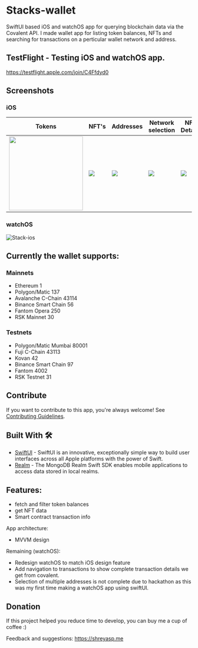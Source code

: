 # Stacks-wallet

SwiftUI based iOS and watchOS app for querying blockchain data via the Covalent API. I made wallet app for listing token balances, NFTs and searching for transactions on a perticular wallet network and address.

## TestFlight - Testing iOS and watchOS app.

https://testflight.apple.com/join/C4Ffdyd0

## Screenshots

### iOS

Tokens | NFT's | Addresses | Network selection | NFT Details 
--- | --- | --- |--- |--- 
<img src="./images/1.png" width="200"> | ![](https://github.com/shreyaspapi/Stacks-wallet-iOS/blob/main/images/2.png) | ![](https://github.com/shreyaspapi/Stacks-wallet-iOS/blob/main/images/3.png) | ![](https://github.com/shreyaspapi/Stacks-wallet-iOS/blob/main/images/4.png) | ![](https://github.com/shreyaspapi/Stacks-wallet-iOS/blob/main/images/5.png)

### watchOS
![Stack-ios](https://raw.githubusercontent.com/shreyaspapi/Stacks-wallet/main/images/watchos.png)

## Currently the wallet supports:

### Mainnets
- Ethereum	1
- Polygon/Matic	137
- Avalanche C-Chain	43114
- Binance Smart Chain 56
- Fantom Opera	250
- RSK Mainnet 30

### Testnets
- Polygon/Matic Mumbai	80001
- Fuji C-Chain	43113
- Kovan	42
- Binance Smart Chain	97
- Fantom	4002
- RSK Testnet 31

## Contribute
If you want to contribute to this app, you're always welcome!
See [Contributing Guidelines](https://github.com/shreyaspapi/Stacks-wallet/blob/main/CONTRIBUTION.md). 

## Built With 🛠
- [SwiftUI](https://developer.apple.com/documentation/swiftui/) - SwiftUI is an innovative, exceptionally simple way to build user interfaces across all Apple platforms with the power of Swift.
- [Realm](https://docs.mongodb.com/realm/sdk/ios/) - The MongoDB Realm Swift SDK enables mobile applications to access data stored in local realms.

## Features:
- fetch and filter token balances
- get NFT data
- Smart contract transaction info

App architecture:
- MVVM design

Remaining (watchOS):
- Redesign watchOS to match iOS design feature
- Add navigation to transactions to show complete transaction details we get from covalent.
- Selection of multiple addresses is not complete due to hackathon as this was my first time making a watchOS app using swiftUI.

## Donation
If this project helped you reduce time to develop, you can buy me a cup of coffee :) 

Feedback and suggestions: https://shreyasp.me

